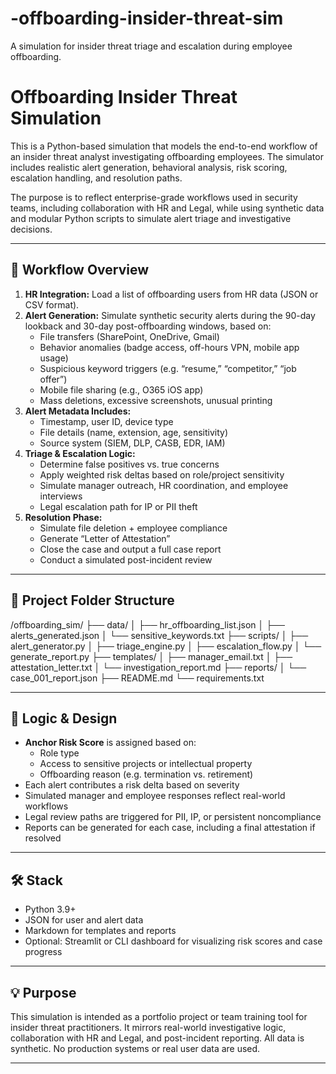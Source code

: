 # -offboarding-insider-threat-sim
A simulation for insider threat triage and escalation during employee offboarding.
# Offboarding Insider Threat Simulation

This is a Python-based simulation that models the end-to-end workflow of an insider threat analyst investigating offboarding employees. The simulator includes realistic alert generation, behavioral analysis, risk scoring, escalation handling, and resolution paths.

The purpose is to reflect enterprise-grade workflows used in security teams, including collaboration with HR and Legal, while using synthetic data and modular Python scripts to simulate alert triage and investigative decisions.

---

## 🔁 Workflow Overview

1. **HR Integration:** Load a list of offboarding users from HR data (JSON or CSV format).
2. **Alert Generation:** Simulate synthetic security alerts during the 90-day lookback and 30-day post-offboarding windows, based on:
   - File transfers (SharePoint, OneDrive, Gmail)
   - Behavior anomalies (badge access, off-hours VPN, mobile app usage)
   - Suspicious keyword triggers (e.g. “resume,” “competitor,” “job offer”)
   - Mobile file sharing (e.g., O365 iOS app)
   - Mass deletions, excessive screenshots, unusual printing
3. **Alert Metadata Includes:**
   - Timestamp, user ID, device type
   - File details (name, extension, age, sensitivity)
   - Source system (SIEM, DLP, CASB, EDR, IAM)
4. **Triage & Escalation Logic:**
   - Determine false positives vs. true concerns
   - Apply weighted risk deltas based on role/project sensitivity
   - Simulate manager outreach, HR coordination, and employee interviews
   - Legal escalation path for IP or PII theft
5. **Resolution Phase:**
   - Simulate file deletion + employee compliance
   - Generate “Letter of Attestation”
   - Close the case and output a full case report
   - Conduct a simulated post-incident review


---


## 📁 Project Folder Structure

/offboarding_sim/
├── data/
│   ├── hr_offboarding_list.json
│   ├── alerts_generated.json
│   └── sensitive_keywords.txt
├── scripts/
│   ├── alert_generator.py
│   ├── triage_engine.py
│   ├── escalation_flow.py
│   └── generate_report.py
├── templates/
│   ├── manager_email.txt
│   ├── attestation_letter.txt
│   └── investigation_report.md
├── reports/
│   └── case_001_report.json
├── README.md
└── requirements.txt


---

## 🧠 Logic & Design

- **Anchor Risk Score** is assigned based on:
  - Role type
  - Access to sensitive projects or intellectual property
  - Offboarding reason (e.g. termination vs. retirement)
- Each alert contributes a risk delta based on severity
- Simulated manager and employee responses reflect real-world workflows
- Legal review paths are triggered for PII, IP, or persistent noncompliance
- Reports can be generated for each case, including a final attestation if resolved

---

## 🛠️ Stack

- Python 3.9+
- JSON for user and alert data
- Markdown for templates and reports
- Optional: Streamlit or CLI dashboard for visualizing risk scores and case progress

---

## 💡 Purpose

This simulation is intended as a portfolio project or team training tool for insider threat practitioners. It mirrors real-world investigative logic, collaboration with HR and Legal, and post-incident reporting. All data is synthetic. No production systems or real user data are used.

---
